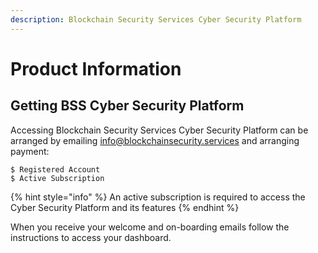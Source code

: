 ```yaml
---
description: Blockchain Security Services Cyber Security Platform
---
```


# Product Information

## Getting BSS Cyber Security Platform

Accessing Blockchain Security Services Cyber Security Platform can be arranged by emailing info@blockchainsecurity.services and arranging payment:

```
$ Registered Account
$ Active Subscription 
```

{% hint style="info" %}
 An active subscription is required to access the Cyber Security Platform and its features
{% endhint %}

When you receive your welcome and on-boarding emails follow the instructions to access your dashboard.



